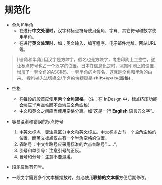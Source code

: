# 规范化
- 全角和半角
    - 在进行**中文处理**时，汉字和标点符号使用全角，字母、其它符号和数字使用半角。
    - 在进行**英文处理**时，如：英文输入、编写程序、电子邮件地址、网站URL等。

> [!全角和半角]
> 因汉字是方块字，假名也是方块字，考虑印刷上工整性，遂让标点符号也占一个汉字的位置。日本在信息化之时，照搬印刷上的设置，增加了一套全角的ASCII码、一套半角的片假名，这就是全角和半角的由来。
> 搜狗输入法切换全\半角的快捷键是 **shift+space(空格)** 。

- 空格
    - 在每段的段首应使用两个**全角空格**。（注：在 InDesign 中，标点挤压功能会挤压半角空格而不会挤压全角空格）
    - 中文和英文之间应当使用空格分离。如“这是一行 **English** 语言的文字”。

- 容易混淆和错误的标点符号
    1. 中英文标点：要注意区分中文和英文标点。中文标点占有一个全角空格的位置，而英文标点仅占有一个半角空格的位置。
    2. 省略号：中文省略号应采用标准的六点省略号”……“。
    3. 引号和单引号：注意引号的正反。
    4. 冒号和分号：注意不要混淆。

- 段尾应当有句号。

- 一段文字需要多个文本框摆放时，务必使用**联排的文本框**方便后期修改。
